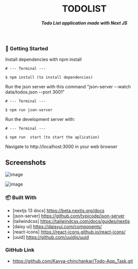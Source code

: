 <H1 align ="center" > TODOLIST  </h1>

<h5  align ="center"> 
Todo List application made with Next JS </h5>
<br/>

### 🚀 Getting Started

Install dependencies with npm install

```
# --- Terminal ---

$ npm install (to install dependencies)
```
  
Run the json server with this command "json-server --watch data/todos.json --port 3001"

```
# --- Terminal ---

$ npm run json-server
```

Run the development server with:

```
# --- Terminal ---

$ npm run  start (to start the aplication)
```

Navigate to http://localhost:3000 in your web browser

##  Screenshots

![image](https://github.com/user-attachments/assets/1deb5e0b-9008-4e76-a261-3c7d2e1cee76)

![image](https://github.com/user-attachments/assets/cd7ce484-7a02-4a84-9bec-9f8d6ee85fa1)
### 📦 Built With

- [nextjs 13 docs] https://beta.nextjs.org/docs
- [json-server] https://github.com/typicode/json-server
- [tailwindcss] https://tailwindcss.com/docs/guides/nextjs
- [daisy ui] https://daisyui.com/components/
- [react-icons] https://react-icons.github.io/react-icons/
- [uuid] https://github.com/uuidjs/uuid

### GitHub Link
- https://github.com/Kavya-chinchankar/Todo-App_Task.git 

  

